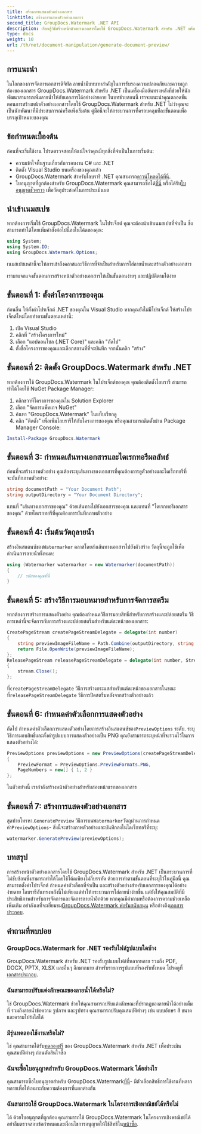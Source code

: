 ```yaml
---
title: สร้างการแสดงตัวอย่างเอกสาร
linktitle: สร้างการแสดงตัวอย่างเอกสาร
second_title: GroupDocs.Watermark .NET API
description: เรียนรู้วิธีสร้างหน้าตัวอย่างเอกสารโดยใช้ GroupDocs.Watermark สำหรับ .NET พร้อมคำแนะนำนี้ เพิ่มความปลอดภัยและการจัดการเอกสารของคุณได้อย่างง่ายดาย
type: docs
weight: 10
url: /th/net/document-manipulation/generate-document-preview/
---
```

## การแนะนำ
ในโลกของการจัดการเอกสารดิจิทัล ลายน้ำมีบทบาทสำคัญในการรับรองความปลอดภัยและความถูกต้องของเอกสาร GroupDocs.Watermark สำหรับ .NET เป็นเครื่องมืออันทรงพลังที่ช่วยให้นักพัฒนาสามารถเพิ่มลายน้ำให้กับเอกสารได้อย่างง่ายดาย ในบทช่วยสอนนี้ เราจะแนะนำคุณตลอดขั้นตอนการสร้างหน้าตัวอย่างเอกสารโดยใช้ GroupDocs.Watermark สำหรับ .NET ไม่ว่าคุณจะเป็นนักพัฒนาที่มีประสบการณ์หรือเพิ่งเริ่มต้น คู่มือนี้จะให้กระบวนการที่ครอบคลุมทีละขั้นตอนเพื่อบรรลุเป้าหมายของคุณ
## ข้อกำหนดเบื้องต้น
ก่อนที่จะเริ่มใช้งาน โปรดตรวจสอบให้แน่ใจว่าคุณมีทุกสิ่งที่จำเป็นในการเริ่มต้น:
- ความเข้าใจพื้นฐานเกี่ยวกับกรอบงาน C# และ .NET
- ติดตั้ง Visual Studio บนเครื่องของคุณแล้ว
- GroupDocs.Watermark สำหรับไลบรารี .NET คุณสามารถ[ดาวน์โหลดได้ที่นี่](https://releases.groupdocs.com/Watermark/net/).
-  ใบอนุญาตที่ถูกต้องสำหรับ GroupDocs.Watermark คุณสามารถซื้อได้[ที่นี่](https://purchase.groupdocs.com/buy) หรือได้รับ[ใบอนุญาตชั่วคราว](https://purchase.groupdocs.com/temporary-license/) เพื่อวัตถุประสงค์ในการประเมินผล
## นำเข้าเนมสเปซ
หากต้องการเริ่มใช้ GroupDocs.Watermark ในโปรเจ็กต์ คุณจะต้องนำเข้าเนมสเปซที่จำเป็น ซึ่งสามารถทำได้โดยเพิ่มคำสั่งต่อไปนี้ลงในโค้ดของคุณ:
```csharp
using System;
using System.IO;
using GroupDocs.Watermark.Options;
```
เนมสเปซเหล่านี้จะให้การเข้าถึงคลาสและวิธีการที่จำเป็นสำหรับการใส่ลายน้ำและสร้างตัวอย่างเอกสาร

เรามาแจกแจงขั้นตอนการสร้างหน้าตัวอย่างเอกสารให้เป็นขั้นตอนง่ายๆ และปฏิบัติตามได้ง่าย
## ขั้นตอนที่ 1: ตั้งค่าโครงการของคุณ
ก่อนอื่น ให้ตั้งค่าโปรเจ็กต์ .NET ของคุณใน Visual Studio หากคุณยังไม่มีโปรเจ็กต์ ให้สร้างโปรเจ็กต์ใหม่โดยทำตามขั้นตอนเหล่านี้:
1. เปิด Visual Studio
2. คลิกที่ "สร้างโครงการใหม่"
3. เลือก "แอปคอนโซล (.NET Core)" และคลิก "ถัดไป"
4. ตั้งชื่อโครงการของคุณและเลือกสถานที่ที่จะบันทึก จากนั้นคลิก "สร้าง"
## ขั้นตอนที่ 2: ติดตั้ง GroupDocs.Watermark สำหรับ .NET
หากต้องการใช้ GroupDocs.Watermark ในโปรเจ็กต์ของคุณ คุณต้องติดตั้งไลบรารี สามารถทำได้โดยใช้ NuGet Package Manager:
1. คลิกขวาที่โครงการของคุณใน Solution Explorer
2. เลือก "จัดการแพ็คเกจ NuGet"
3. ค้นหา "GroupDocs.Watermark" ในแท็บเรียกดู
4. คลิก "ติดตั้ง" เพื่อเพิ่มไลบรารีให้กับโครงการของคุณ
หรือคุณสามารถติดตั้งผ่าน Package Manager Console:
```powershell
Install-Package GroupDocs.Watermark
```
## ขั้นตอนที่ 3: กำหนดเส้นทางเอกสารและไดเรกทอรีผลลัพธ์
ก่อนที่จะสร้างภาพตัวอย่าง คุณต้องระบุเส้นทางของเอกสารที่คุณต้องการดูตัวอย่างและไดเร็กทอรีที่จะบันทึกภาพตัวอย่าง:
```csharp
string documentPath = "Your Document Path";
string outputDirectory = "Your Document Directory";
```
แทนที่ "เส้นทางเอกสารของคุณ" ด้วยเส้นทางไปยังเอกสารของคุณ และแทนที่ "ไดเรกทอรีเอกสารของคุณ" ด้วยไดเรกทอรีที่คุณต้องการบันทึกภาพตัวอย่าง
## ขั้นตอนที่ 4: เริ่มต้นวัตถุลายน้ำ
สร้างอินสแตนซ์ของ`Watermarker` คลาสโดยส่งเส้นทางเอกสารไปยังตัวสร้าง วัตถุนี้จะถูกใช้เพื่อดำเนินการลายน้ำทั้งหมด:
```csharp
using (Watermarker watermarker = new Watermarker(documentPath))
{
    // รหัสของคุณที่นี่
}
```
## ขั้นตอนที่ 5: สร้างวิธีการมอบหมายสำหรับการจัดการสตรีม
หากต้องการสร้างการแสดงตัวอย่าง คุณต้องกำหนดวิธีการมอบสิทธิ์สำหรับการสร้างและปล่อยสตรีม วิธีการเหล่านี้จะจัดการกับการสร้างและปล่อยสตรีมสำหรับแต่ละหน้าของเอกสาร:
```csharp
CreatePageStream createPageStreamDelegate = delegate(int number)
{
    string previewImageFileName = Path.Combine(outputDirectory, string.Format("page{0}.png", number));
    return File.OpenWrite(previewImageFileName);
};
ReleasePageStream releasePageStreamDelegate = delegate(int number, Stream stream)
{
    stream.Close();
};
```
 ที่`createPageStreamDelegate` วิธีการสร้างกระแสสำหรับแต่ละหน้าของเอกสารในขณะที่`releasePageStreamDelegate` วิธีการปิดสตรีมหลังจากสร้างตัวอย่างแล้ว
## ขั้นตอนที่ 6: กำหนดค่าตัวเลือกการแสดงตัวอย่าง
 ถัดไป กำหนดค่าตัวเลือกการแสดงตัวอย่างโดยการสร้างอินสแตนซ์ของ`PreviewOptions` ระดับ. ระบุวิธีการมอบสิทธิ์และตั้งค่ารูปแบบการแสดงตัวอย่างเป็น PNG คุณยังสามารถระบุหน้าที่จะรวมไว้ในการแสดงตัวอย่างได้:
```csharp
PreviewOptions previewOptions = new PreviewOptions(createPageStreamDelegate, releasePageStreamDelegate)
{
    PreviewFormat = PreviewOptions.PreviewFormats.PNG,
    PageNumbers = new[] { 1, 2 }
};
```
ในตัวอย่างนี้ เรากำลังสร้างหน้าตัวอย่างสำหรับสองหน้าแรกของเอกสาร
## ขั้นตอนที่ 7: สร้างการแสดงตัวอย่างเอกสาร
 สุดท้ายโทรหา.`GeneratePreview` วิธีการบน`Watermarker`วัตถุผ่านการกำหนดค่า`PreviewOptions`- สิ่งนี้จะสร้างภาพตัวอย่างและบันทึกลงในไดเร็กทอรีที่ระบุ:
```csharp
watermarker.GeneratePreview(previewOptions);
```
## บทสรุป
การสร้างหน้าตัวอย่างเอกสารโดยใช้ GroupDocs.Watermark สำหรับ .NET เป็นกระบวนการที่ไม่ซับซ้อนซึ่งสามารถทำได้โดยใช้โค้ดเพียงไม่กี่บรรทัด ด้วยการทำตามขั้นตอนที่ระบุไว้ในคู่มือนี้ คุณสามารถตั้งค่าโปรเจ็กต์ กำหนดค่าตัวเลือกที่จำเป็น และสร้างตัวอย่างสำหรับเอกสารของคุณได้อย่างง่ายดาย ไลบรารีอันทรงพลังนี้ไม่เพียงแต่ทำให้กระบวนการใส่ลายน้ำง่ายขึ้น แต่ยังให้คุณสมบัติที่มีประสิทธิภาพสำหรับการจัดการและจัดการลายน้ำอีกด้วย
 หากคุณมีคำถามหรือต้องการความช่วยเหลือเพิ่มเติม อย่าลังเลที่จะเยี่ยมชม[GroupDocs.Watermark ฟอรั่มสนับสนุน](https://forum.groupdocs.com/c/watermark/19) หรืออ้างถึง[เอกสารประกอบ](https://reference.groupdocs.com/Watermark/net/).
## คำถามที่พบบ่อย
### GroupDocs.Watermark for .NET รองรับไฟล์รูปแบบใดบ้าง
 GroupDocs.Watermark สำหรับ .NET รองรับรูปแบบไฟล์ที่หลากหลาย รวมถึง PDF, DOCX, PPTX, XLSX และอื่นๆ อีกมากมาย สำหรับรายการรูปแบบที่รองรับทั้งหมด โปรดดูที่[เอกสารประกอบ](https://reference.groupdocs.com/Watermark/net/).
### ฉันสามารถปรับแต่งลักษณะของลายน้ำได้หรือไม่?
ใช่ GroupDocs.Watermark ช่วยให้คุณสามารถปรับแต่งลักษณะที่ปรากฏของลายน้ำได้อย่างเต็มที่ รวมถึงลายน้ำข้อความ รูปภาพ และรูปทรง คุณสามารถปรับคุณสมบัติต่างๆ เช่น แบบอักษร สี ขนาด และความโปร่งใสได้
### มีรุ่นทดลองใช้งานหรือไม่?
 ใช่ คุณสามารถได้รับ[ทดลองฟรี](https://releases.groupdocs.com/) ของ GroupDocs.Watermark สำหรับ .NET เพื่อประเมินคุณสมบัติต่างๆ ก่อนตัดสินใจซื้อ
### ฉันจะซื้อใบอนุญาตสำหรับ GroupDocs.Watermark ได้อย่างไร
 คุณสามารถซื้อใบอนุญาตสำหรับ GroupDocs.Watermark[ที่นี่](https://purchase.groupdocs.com/buy)- มีตัวเลือกสิทธิ์การใช้งานที่หลากหลายเพื่อให้เหมาะกับความต้องการที่แตกต่างกัน
### ฉันสามารถใช้ GroupDocs.Watermark ในโครงการเชิงพาณิชย์ได้หรือไม่
 ได้ ด้วยใบอนุญาตที่ถูกต้อง คุณสามารถใช้ GroupDocs.Watermark ในโครงการเชิงพาณิชย์ได้ อย่าลืมตรวจสอบข้อกำหนดและเงื่อนไขการอนุญาตให้ใช้สิทธิใน[หน้าซื้อ](https://purchase.groupdocs.com/buy).